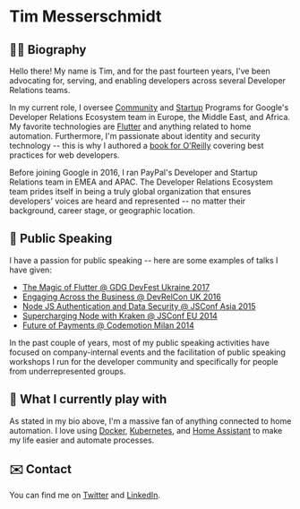 # Tim Messerschmidt


## 👨‍💻 Biography

Hello there! My name is Tim, and for the past fourteen years, I've been advocating for, serving, and enabling developers across several Developer Relations teams.

In my current role, I oversee [Community](https://developers.google.com/community) and [Startup](https://startup.google.com/accelerator/) Programs for Google's Developer Relations Ecosystem team in Europe, the Middle East, and Africa. My favorite technologies are [Flutter](https://github.com/flutter) and anything related to home automation. Furthermore, I'm passionate about identity and security technology -- this is why I authored a [book for O'Reilly](http://shop.oreilly.com/product/0636920044376.do) covering best practices for web developers.

Before joining Google in 2016, I ran PayPal's Developer and Startup Relations team in EMEA and APAC. The Developer Relations Ecosystem team prides itself in being a truly global organization that ensures developers' voices are heard and represented -- no matter their background, career stage, or geographic location.

## 🎤 Public Speaking

I have a passion for public speaking -- here are some examples of talks I have given:

- [The Magic of Flutter @ GDG DevFest Ukraine 2017](https://youtu.be/0IY6J5baAj8)
- [Engaging Across the Business @ DevRelCon UK 2016](https://youtu.be/7HYIuEm5_cg)
- [Node JS Authentication and Data Security @ JSConf Asia 2015](https://youtu.be/a8zYmRmtss0)
- [Supercharging Node with Kraken @ JSConf EU 2014](https://youtu.be/gKebfQH8aXU)
- [Future of Payments @ Codemotion Milan 2014](https://youtu.be/6YeYSpZ4Ukw)

In the past couple of years, most of my public speaking activities have focused on company-internal events and the facilitation of public speaking workshops I run for the developer community and specifically for people from underrepresented groups.

## 🤖 What I currently play with

As stated in my bio above, I'm a massive fan of anything connected to home automation. I love using [Docker](https://github.com/docker), [Kubernetes](https://github.com/kubernetes/kubernetes), and [Home Assistant](https://github.com/home-assistant/core) to make my life easier and automate processes.

## ✉️ Contact

You can find me on [Twitter](https://twitter.com/seraandroid) and [LinkedIn](https://www.linkedin.com/in/timmesserschmidt/).
